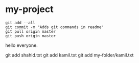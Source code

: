 # my-project


```
git add --all
git commit -m "Adds git commands in readme"
git pull origin master
git push origin master
```

hello everyone.

git add shahid.txt
git add kamil.txt
git add my-folder/kamil.txt
